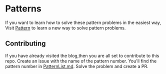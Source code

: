 # Patterns
If you want to learn how to solve these pattern problems in the easiest way, 
Visit [Pattern](https://sahils.hashnode.dev/how-to-solve-pattern-problems-in-under-2-minutes) to learn a new way to solve pattern problems. 
## Contributing 
If you have already visited the blog,then you are all set to contribute to this repo. 
Create an issue  with the name of the pattern number. You'll find the pattern number in  [PatternList.md](https://github.com/sahilsarawagi/Patterns/blob/master/PatternsList.md).
Solve the problem and create a PR.


